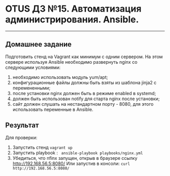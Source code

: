 # OTUS ДЗ №15. Автоматизация администрирования. Ansible. #
-----------------------------------------------------------------------
## Домашнее задание ##

Подготовить стенд на Vagrant как минимум с одним сервером. На этом сервере используя Ansible необходимо развернуть nginx со следующими условиями:

1. необходимо использовать модуль yum/apt;
2. конфигурационные файлы должны быть взяты из шаблона jinja2 с перемененными;
3. после установки nginx должен быть в режиме enabled в systemd;
4. должен быть использован notify для старта nginx после установки;
5. сайт должен слушать на нестандартном порту - 8080, для этого использовать переменные в Ansible.

## Результат ##

Для проверки:
1. Запустить стенд
```vagrant up```
2. Запустить playbook :
``` ansible-playbook playbooks/nginx.yml```
3. Убедиться, что nfinx запущен, открыв в браузере ссылку http://192.168.56.5:8080/
Или запустив в консоли:
```curl http://192.168.56.5:8080/```
